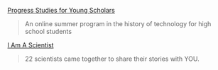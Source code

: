 [Progress Studies for Young Scholars](https://progressstudies.school/)

> An online summer program in the history of technology for high school students

[I Am A Scientist](https://www.iamascientist.info/students)

> 22 scientists came together to share their stories with YOU.
